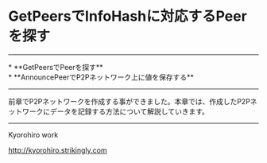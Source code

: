 # GetPeersでInfoHashに対応するPeerを探す
<hr>
* **GetPeersでPeerを探す**
<br>
* **AnnouncePeerでP2Pネットワーク上に値を保存する**
<br>
<hr>

前章でP2Pネットワークを作成する事ができました。本章では、作成したP2Pネットワークにデータを記録する方法について解説していきます。




-------
Kyorohiro work

http://kyorohiro.strikingly.com
